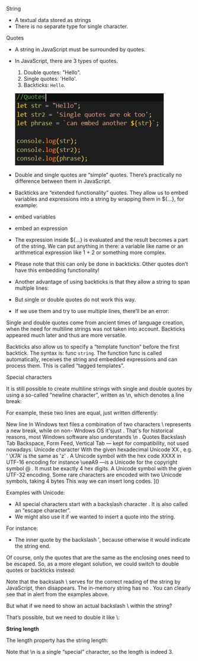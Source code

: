 String

* A textual data stored as strings
* There is no separate type for single character.

Quotes

* A string in JavaScript must be surrounded by quotes.
* In JavaScript, there are 3 types of quotes.

  1. Double quotes: "Hello".
  2. Single quotes: 'Hello'.
  3. Backticks: `Hello`.

  ![](image/readme/1654494686869.png)![]()
* Double and single quotes are “simple” quotes. There’s practically no difference between them in JavaScript.
* Backticks are “extended functionality” quotes. They allow us to embed variables and expressions
  into a string by wrapping them in ${…}, for example:
* embed variables
* embed an expression
* The expression inside ${…} is evaluated and the result becomes a part of the string. We can put anything in there: a variable like name or an arithmetical expression like 1 + 2 or something more complex.
* Please note that this can only be done in backticks. Other quotes don’t have this embedding functionality!
* Another advantage of using backticks is that they allow
  a string to span multiple lines:
* But single or double quotes do not work this way.
* If we use them and try to use multiple lines, there’ll
  be an error:

Single and double quotes come from ancient times of language
creation, when the need for multiline strings was not taken into account.
Backticks appeared much later and thus are more versatile.

Backticks also allow us to specify a “template function” before
the first backtick. The syntax is: func `string`. The
function func is called automatically, receives the string and
embedded expressions and can process them. This is called “tagged templates”.

Special characters

It is still possible to create multiline strings with single and
double quotes by using a so-called “newline character”, written as \n,
which denotes a line break:

For example, these two lines are equal, just written
differently:

New line In Windows text files a combination of two characters \ represents a new break, while on non-
Wndows OS it'sjust . That's for historical reasons, most Windows software also understands \n .
Quotes
Backslash
Tab
Backspace, Form Feed, Vertical Tab — kept for compatibility, not used nowadays.
Unicode character With the given hexadecimal Unicode XX , e.g. ' \X7A' is the same as 'z' .
A Unicode symbol with the hex code XXXX in UTF-16 encoding for instance \ueøA9 —is a Unicode for the
copyright symbol @ . It must be exactly 4 hex digits.
A Unicode symbol with the given UTF-32 encoding. Some rare characters are encoded with two Unicode
symbols, taking 4 bytes This way we can insert long codes. ]()

Examples with Unicode:


* All special characters start
  with a backslash character \. It is also called an “escape
  character”.
* We might also use it if we
  wanted to insert a quote into the string.

For instance:



* The inner quote by the backslash \', because
  otherwise it would indicate the string end.

Of course, only the quotes that are the same as the enclosing
ones need to be escaped. So, as a more elegant solution, we could switch to
double quotes or backticks instead:



Note that the backslash \ serves for the correct
reading of the string by JavaScript, then disappears. The in-memory string has
no \. You can clearly see that in alert from the examples above.

But what if we need to show an actual
backslash \ within the string?

That’s possible, but we need to double it like \\:

**String length**

The length property has the string length:


Note that \n is a single “special” character, so the
length is indeed 3.
